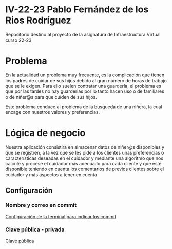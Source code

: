 # IV-22-23 Pablo Fernández de los Rios Rodríguez
Repositorio destino al proyecto de la asignatura de Infraestructura Virtual curso 22-23

# Problema
En la actualidad un problema muy frecuente, es la complicación que tienen los padres de cuidar de sus hijos debido al gran número de horas de trabajo que se le exigen. Para ello suelen contratar una guardería, el problema es que por las tardes no hay guarderias por lo tanto hacen uso o de familiares o de niñer@s para que cuiden de sus hijos.

Este problema conduce al problema de la busqueda de una niñera, la cual encage con nuestros valores y preferencias.

# Lógica de negocio
Nuestra aplicación consistira en almacenar datos de niñer@s disponibles y que se registren, a la vez que se les pide a los clientes unas preferencias o características deseadas en el cuidador y mediante una algoritmo que nos calcule y procese el cuidador más adecuado para cada cliente y que este disponible teniendo en cuenta los comentarios de previos clientes sobre el cuidador y más aspectos a tener en cuenta


## Configuración
### Nombre y correo en commit
[Configuración de la terminal para indicar los commit](https://github.com/pabloFernandezRR/IV-22-23/blob/Objetivo-0/configuracion/git_config.png)

### Clave pública - privada
[Clave pública](https://github.com/pabloFernandezRR/IV-22-23/blob/Objetivo-0/configuracion/clave-git.png)
